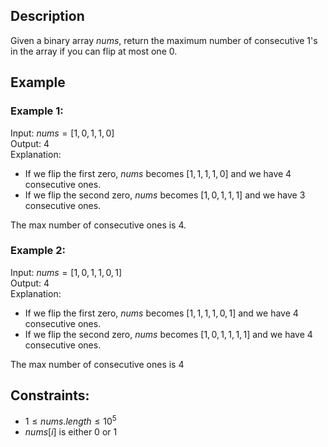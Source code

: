 ## Description
Given a binary array $nums$, return the maximum number of consecutive $1$'s in the array if you can flip at most one $0$.

## Example
### Example 1:
Input: $nums = [1,0,1,1,0]$  
Output: $4$  
Explanation: 
- If we flip the first zero, $nums$ becomes $[1,1,1,1,0]$ and we have $4$ consecutive ones.
- If we flip the second zero, $nums$ becomes $[1,0,1,1,1]$ and we have $3$ consecutive ones.

The max number of consecutive ones is $4$.

### Example 2:
Input: $nums = [1,0,1,1,0,1]$  
Output: $4$  
Explanation: 
- If we flip the first zero, $nums$ becomes $[1,1,1,1,0,1]$ and we have $4$ consecutive ones.
- If we flip the second zero, $nums$ becomes $[1,0,1,1,1,1]$ and we have $4$ consecutive ones.

The max number of consecutive ones is $4$ 

## Constraints:
- $1 \leq nums.length \leq 10^5$
- $nums[i]$ is either $0$ or $1$
